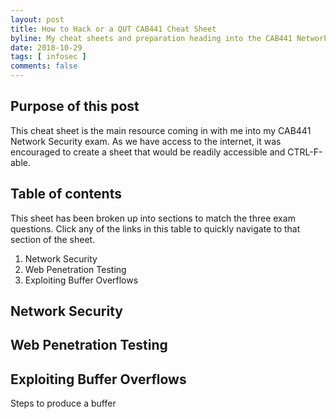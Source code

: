 ```yaml
---
layout: post
title: How to Hack or a QUT CAB441 Cheat Sheet
byline: My cheat sheets and preparation heading into the CAB441 Network Security exam.
date: 2018-10-29
tags: [ infosec ]
comments: false
---
```


## Purpose of this post
This cheat sheet is the main resource coming in with me into my CAB441 Network Security exam. As we have access to the internet, it was encouraged to create a sheet that would be readily accessible and CTRL-F-able.

## Table of contents
This sheet has been broken up into sections to match the three exam questions. Click any of the links in this table to quickly navigate to that section of the sheet.

1. Network Security
2. Web Penetration Testing
3. Exploiting Buffer Overflows


## Network Security

## Web Penetration Testing

## Exploiting Buffer Overflows

Steps to produce a buffer 

